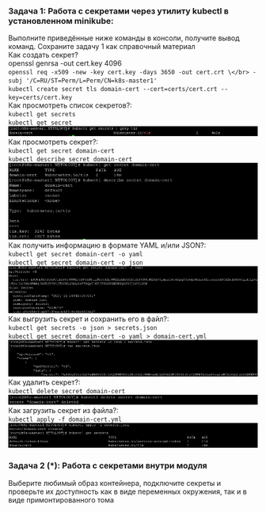 ### Задача 1: Работа с секретами через утилиту kubectl в установленном minikube: </br>
Выполните приведённые ниже команды в консоли, получите вывод команд. Сохраните задачу 1 как справочный материал </br>
Как создать секрет? </br>
openssl genrsa -out cert.key 4096</br>
`openssl req -x509 -new -key cert.key -days 3650 -out cert.crt \</br>
-subj '/C=RU/ST=Perm/L=Perm/CN=k8s-master1'` </br>
`kubectl create secret tls domain-cert --cert=certs/cert.crt --key=certs/cert.key` </br>
Как просмотреть список секретов?: </br>
`kubectl get secrets` </br>
`kubectl get secret` </br>
![Kuber_get_secrets](https://github.com/murzinvit/screen/blob/b8f6e007bf90a45e56ddc56f63fbdf0dfa0621d4/Kuber_get_secrets.jpg) </br>
Как просмотреть секрет?: </br>
`kubectl get secret domain-cert` </br>
`kubectl describe secret domain-cert` </br>
![Kuber_get_secrets](https://github.com/murzinvit/screen/blob/617ab181d0afe34c74b66d9cea246dc94d1fafe2/Kuber_describe_secret_.jpg) </br>
Как получить информацию в формате YAML и/или JSON?: </br>
`kubectl get secret domain-cert -o yaml` </br>
`kubectl get secret domain-cert -o json` </br>
![get_secret_yaml](https://github.com/murzinvit/screen/blob/99de1e865194e26874a64e217c87236125e7e7c2/Kuber_get_secret_yaml.jpg) </br>
Как выгрузить секрет и сохранить его в файл?: </br>
`kubectl get secrets -o json > secrets.json` </br>
`kubectl get secret domain-cert -o yaml > domain-cert.yml` </br>
![upload_secrets_yam](https://github.com/murzinvit/screen/blob/cc7ed18274f1f06e8c60f70fb5d10d8ced11c2c2/Kuber_upload_secrets_yaml.jpg) </br>
Как удалить секрет?: </br>
`kubectl delete secret domain-cert` </br>
![delete_secrets](https://github.com/murzinvit/screen/blob/08111ed4dd0616d6fdc7b95e0956508af8ea5add/Kuber_delete_secrets.jpg) </br>
Как загрузить секрет из файла?: </br>
`kubectl apply -f domain-cert.yml` </br>
![secret_from_file](https://github.com/murzinvit/screen/blob/5ce359cc14789b517c72ef74024ffe88629d0276/Kuber_upload_secret_from_file.jpg) </br>

### Задача 2 (*): Работа с секретами внутри модуля </br>
Выберите любимый образ контейнера, подключите секреты и проверьте их доступность как в виде переменных окружения, так и в виде примонтированного тома </br>
